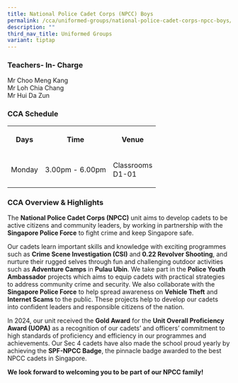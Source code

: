 ```yaml
---
title: National Police Cadet Corps (NPCC) Boys
permalink: /cca/uniformed-groups/national-police-cadet-corps-npcc-boys/
description: ""
third_nav_title: Uniformed Groups
variant: tiptap
---
```

<h3>Teachers- In- Charge</h3>
<p>Mr Choo Meng Kang
<br>Mr Loh Chia Chang
<br>Mr Hui Da Zun</p>
<h3>CCA Schedule</h3>
<table style="minWidth: 75px">
<colgroup>
<col>
<col>
<col>
</colgroup>
<tbody>
<tr>
<th rowspan="1" colspan="1">
<p>Days</p>
</th>
<th rowspan="1" colspan="1">
<p>Time</p>
</th>
<th rowspan="1" colspan="1">
<p>Venue</p>
</th>
</tr>
<tr>
<td rowspan="1" colspan="1">
<p>Monday</p>
</td>
<td rowspan="1" colspan="1">
<p>3.00pm - 6.00pm</p>
</td>
<td rowspan="1" colspan="1">
<p>Classrooms
<br>D1-01</p>
</td>
</tr>
</tbody>
</table>
<h3>CCA Overview &amp; Highlights</h3>
<p>The <strong>National Police Cadet Corps (NPCC)</strong> unit aims to develop
cadets to be active citizens and community leaders, by working in partnership
with the <strong>Singapore Police Force</strong> to fight crime and keep
Singapore safe.</p>
<p>Our cadets learn important skills and knowledge with exciting programmes
such as <strong>Crime Scene Investigation (CSI)</strong> and <strong>0.22 Revolver Shooting</strong>,
and nurture their rugged selves through fun and challenging outdoor activities
such as <strong>Adventure Camps</strong> in <strong>Pulau Ubin</strong>. We
take part in the <strong>Police Youth Ambassador</strong> projects which
aims to equip cadets with practical strategies to address community crime
and security. We also collaborate with the <strong>Singapore Police Force</strong> to
help spread awareness on <strong>Vehicle Theft</strong> and <strong>Internet Scams</strong> to
the public. These projects help to develop our cadets into confident leaders
and responsible citizens of the nation.</p>
<p>In 2024, our unit received the <strong>Gold Award</strong> for the <strong>Unit Overall Proficiency Award (UOPA)</strong> as
a recognition of our cadets’ and officers’ commitment to high standards
of proficiency and efficiency in our programmes and achievements. Our Sec
4 cadets have also made the school proud yearly by achieving the <strong>SPF-NPCC Badge</strong>,
the pinnacle badge awarded to the best NPCC cadets in Singapore.</p>
<p><strong>We look forward to welcoming you to be part of our NPCC family!</strong>
</p>